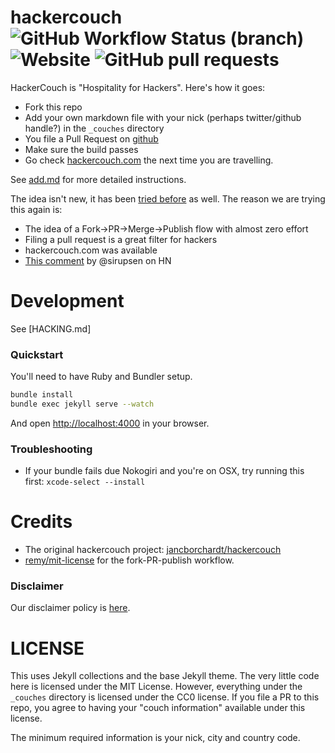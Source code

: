 # hackercouch ![GitHub Workflow Status (branch)](https://img.shields.io/github/workflow/status/hackercouch/hackercouch/Build%20and%20Publish/master) ![Website](https://img.shields.io/website?url=https%3A%2F%2Fhackercouch.com) ![GitHub pull requests](https://img.shields.io/github/issues-pr/hackercouch/hackercouch)

HackerCouch is "Hospitality for Hackers". Here's how it goes:

- Fork this repo
- Add your own markdown file with your nick (perhaps twitter/github handle?) in the `_couches` directory
- You file a Pull Request on [github][gh]
- Make sure the build passes
- Go check [hackercouch.com](https://hackercouch.com) the next time you are travelling.

See [add.md](add.md) for more detailed instructions.

The idea isn't new, it has been [tried before][original] as well. The reason we are trying this again is:

- The idea of a Fork->PR->Merge->Publish flow with almost zero effort
- Filing a pull request is a great filter for hackers
- hackercouch.com was available
- [This comment][comment] by @sirupsen on HN

# Development

See [HACKING.md]

### Quickstart

You'll need to have Ruby and Bundler setup.

```bash
bundle install
bundle exec jekyll serve --watch
```

And open <http://localhost:4000> in your browser.

### Troubleshooting

- If your bundle fails due Nokogiri and you're on OSX, try running this first: `xcode-select --install`

# Credits

- The original hackercouch project: [jancborchardt/hackercouch][original]
- [remy/mit-license](https://github.com/remy/mit-license) for the fork-PR-publish workflow.

### Disclaimer

Our disclaimer policy is [here][disclaimer].

# LICENSE

This uses Jekyll collections and the base Jekyll theme. The very little code here
is licensed under the MIT License. However, everything under the `_couches` directory
is licensed under the CC0 license. If you file a PR to this repo, you agree to having
your "couch information" available under this license.

The minimum required information is your nick, city and country code.

[original]: https://github.com/jancborchardt/hackercouch "The original hackercouch project"
[gh]: https://github.com/hackercouch/hackercouch
[comment]: https://news.ycombinator.com/item?id=1842383 "hackercouch.com, anyone?"
[disclaimer]: disclaimer.md
